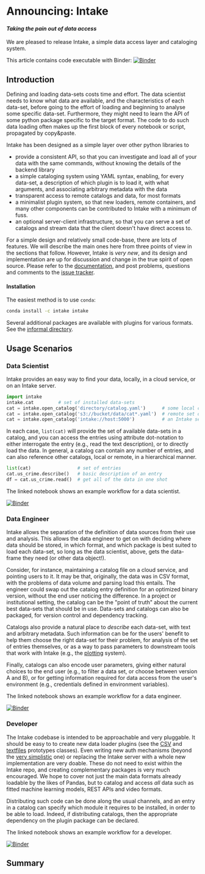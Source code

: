 # Announcing: Intake

#### *Taking the pain out of data access*

We are pleased to release Intake, a simple data access layer and cataloging system.

This article contains code executable with Binder: 
[![Binder](https://mybinder.org/badge.svg)](https://mybinder.org/v2/gh/martindurant/intake-release-blog/master)

## Introduction

Defining and loading data-sets costs time and effort.
The data scientist needs to know what data are available,
and the characteristics of each data-set, before going to the effort of loading
and beginning to analyse some specific data-set. Furthermore, they might need
to learn the API of some python package specific to the target format. The code
to do such data loading often makes up the first block of every notebook or script,
propagated by copy&paste.

Intake has been designed as a simple layer over other python libraries to
- provide a consistent API, so that you can investigate and load all of your data with
the same commands, without knowing the details of the backend library
- a simple cataloging system using YAML syntax, enabling, for every data-set,
a description of which plugin is to load it, with what arguments, and associating
arbitrary metadata with the data
- transparent access to remote catalogs and data, for most formats
- a minimalist plugin system, so that new loaders, remote containers, and many other
components can be contributed to Intake with a minimum of fuss.
- an optional server-client infrastructure, so that you can serve a set of catalogs and
stream data that the client doesn't have direct access to.

For a simple design and relatively small code-base, there are lots of features. We
will describe the main ones here from three points of view in the sections that follow.
However, Intake is *very new*, and its design and implementation are up for discussion
and change in the true spirit of open source. Please refer to the 
[documentation](https://intake.readthedocs.io/en/latest/), and post problems, questions
and comments to the [issue tracker](https://github.com/ContinuumIO/intake/issues).

#### Installation

The easiest method is to use `conda`:

```bash
conda install -c intake intake
```

Several additional packages are available with plugins for various formats. See the
[informal directory](https://intake.readthedocs.io/en/latest/plugin-directory.html).

## Usage Scenarios

### Data Scientist

Intake provides an easy way to find your data, locally, in a cloud service, or
on an Intake server.

```python
import intake
intake.cat         # set of installed data-sets
cat = intake.open_catalog('directory/catalog.yaml')      # some local catalog file
cat = intake.open_catalog('s3://bucket/data/cat*.yaml')  # remote set of catalog files
cat = intake.open_catalog('intake://host:5000')          # an Intake server
```

In each case, `list(cat)` will provide the set of available data-sets in a
catalog, and you can access the entries using attribute dot-notation to either
interrogate the entry (e.g., read the text description), or to directly load the data.
In general, a catalog can contain any number of entries, and can also reference
other catalogs, local or remote, in a hierarchical manner.

```python
list(cat)                 # set of entries
cat.us_crime.describe()   # basic description of an entry
df = cat.us_crime.read()  # get all of the data in one shot
```

The linked notebook shows an example workflow for a data scientist.
 
[![Binder](https://mybinder.org/badge.svg)](https://mybinder.org/v2/gh/martindurant/intake-release-blog/master?filepath=data_scientist.ipynb)

### Data Engineer

Intake allows the separation of the definition of data sources from their use
and analysis. This allows the data engineer to get on with deciding where data
should be stored, in which format, and which package is best suited to load each
data-set, so long as the data scientist, above, gets the data-frame they need
(or other data object!).

Consider, for instance, maintaining a catalog file on a cloud service, and pointing
users to it. It may be that, originally, the data was in CSV format, with the
problems of data volume and parsing load this entails. The engineer could swap out
the catalog entry definition for an optimized binary version, without the end user
noticing the difference. In a project or institutional setting, the catalog can
be the "point of truth" about the current best data-sets that should be in use.
Data-sets and catalogs can also be packaged, for version control and dependency
tracking.

Catalogs also provide a natural place to *describe* each data-set, with text and
arbitrary metadata. Such information can be for the users' benefit to help them
choose the right data-set for their problem, for analysis of the set of entries
themselves, or as a way to pass parameters to downstream tools that work with Intake
(e.g., the [plotting](https://intake.readthedocs.io/en/latest/plotting.html#persisting-metadata)
system).

Finally, catalogs can also encode user parameters, giving either natural choices
to the end user (e.g., to filter a data set, or choose between version A and B),
or for getting information required for data access from the user's environment
(e.g., credentials defined in environment variables).

The linked notebook shows an example workflow for a data engineer.

[![Binder](https://mybinder.org/badge.svg)](https://mybinder.org/v2/gh/martindurant/intake-release-blog/master?filepath=data-engineer.ipynb)

### Developer

The Intake codebase is intended to be approachable and very pluggable. It should
be easy to to create new data loader plugins (see the [CSV](https://github.com/ContinuumIO/intake/blob/master/intake/source/csv.py#L7)
and [textfiles](https://github.com/ContinuumIO/intake/blob/master/intake/source/textfiles.py#L4)
prototypes classes). Even writing new auth mechanisms (beyond the [very simplistic](https://github.com/ContinuumIO/intake/blob/master/intake/auth/secret.py#L8)
one) or replacing the Intake server with a whole new implementation are very
doable. These do not need to exist within the Intake repo, and creating complementary
packages is very much encouraged. We hope to cover not just the main data formats
already loadable by the likes of Pandas, but to catalog and access *all* data
such as fitted machine learning models, REST APIs and video formats. 

Distributing such code can be done along the usual channels, and an entry in a
catalog can specify which module it requires to be installed, in order to be able to
load. Indeed, if distributing catalogs, then the appropriate dependency on the
plugin package can be declared.

The linked notebook shows an example workflow for a developer.

[![Binder](https://mybinder.org/badge.svg)](https://mybinder.org/v2/gh/martindurant/intake-release-blog/master?filepath=dev.ipynb)


## Summary

